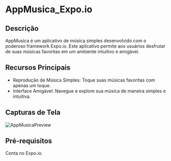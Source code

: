 # AppMusica_Expo.io
## Descrição

AppMusica é um aplicativo de música simples desenvolvido com o poderoso framework Expo.io. Este aplicativo permite aos usuários desfrutar de suas músicas favoritas em um ambiente intuitivo e amigável.

## Recursos Principais

- Reprodução de Música Simples: Toque suas músicas favoritas com apenas um toque.
- Interface Amigável: Navegue e explore sua música de maneira simples e intuitiva.

## Capturas de Tela

![AppMusicaPreview]()


## Pré-requisitos

Conta no Expo.io.
